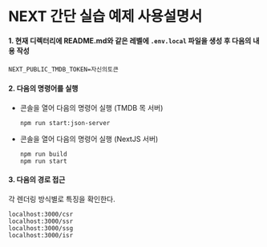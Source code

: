 # NEXT 간단 실습 예제 사용설명서

#### 1. 현재 디렉터리에 README.md와 같은 레벨에 `.env.local` 파일을 생성 후 다음의 내용 작성

```
NEXT_PUBLIC_TMDB_TOKEN=자신의토큰
```

#### 2. 다음의 명령어를 실행

- 콘솔을 열어 다음의 명령어 실행 (TMDB 목 서버)

  ```
  npm run start:json-server
  ```

- 콘솔을 열어 다음의 명령어 실행 (NextJS 서버)
  ```
  npm run build
  npm run start
  ```

#### 3. 다음의 경로 접근

각 렌더링 방식별로 특징을 확인한다.

```
localhost:3000/csr
localhost:3000/ssr
localhost:3000/ssg
localhost:3000/isr
```
